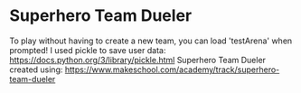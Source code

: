 # Superhero Team Dueler
To play without having to create a new team, you can load 'testArena' when prompted! 
I used pickle to save user data:
  https://docs.python.org/3/library/pickle.html
Superhero Team Dueler created using:
  https://www.makeschool.com/academy/track/superhero-team-dueler
